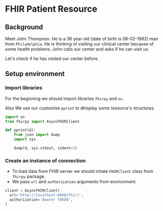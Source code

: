 # FHIR Patient Resource

## Background
 Meet John Thompson. He is a 36 year old (date of birth is 08-02-1982) man from `Philadelphia`. He is thinking of visiting our clinical center because of some health problems. John calls our center and asks if he can visit us.

 Let's check if he has visited our center before.

## Setup environment

### Import libraries

For the beginning we should import libraries `fhirpy` and `os`.

Also We use our customise `pprint` to dhisplay some resource's structures.

```python
import os
from fhirpy import AsyncFHIRClient

def pprint(d):
    from json import dump
    import sys

    dump(d, sys.stdout, indent=2)
```

### Create an instance of connection
- To load data from FHIR server we should initate `FHIRClient` class from `fhirpy` package.
- We pass `url` and `authorization` arguments from environment.

```python
client = AsyncFHIRClient(
  url='http://localhost:8080/fhir/',
  authorization='Bearer TOKEN',
)
```